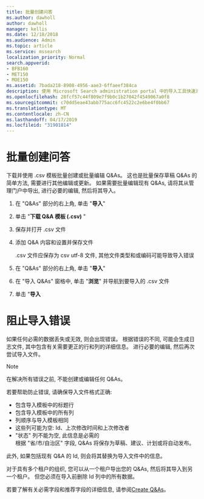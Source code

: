 ```yaml
---
title: 批量创建问答
ms.author: dawholl
author: dawholl
manager: kellis
ms.date: 12/18/2018
ms.audience: Admin
ms.topic: article
ms.service: mssearch
localization_priority: Normal
search.appverid:
- BFB160
- MET150
- MOE150
ms.assetid: 7bada218-8908-4956-aae3-6ffaeef384ca
description: 使用 Microsoft Search administration portal 中的导入工具快速添加对常见问题的解答
ms.openlocfilehash: 28fcf57c44f809e7f9b0c1b27042f4549067a0f8
ms.sourcegitcommit: c70dd5eae43abb775acc6fc4522c2e6be4f0bb67
ms.translationtype: MT
ms.contentlocale: zh-CN
ms.lasthandoff: 04/17/2019
ms.locfileid: "31901814"
---
```

# <a name="bulk-create-qas"></a>批量创建问答

下载并使用 .csv 模板批量创建或批量编辑 Q&As。 这也是批量保存草稿 Q&As 的简单方法, 需要进行其他编辑或更新。 如果需要批量编辑现有 Q&As, 请将其从管理门户中导出, 进行必要的编辑, 然后将其导入。
  
1. 在 "Q&As" 部分的右上角, 单击 "**导入**"
    
2. 单击 "**下载 Q&A 模板 (.csv)** "
    
3. 保存并打开 .csv 文件
    
4. 添加 Q&A 内容和设置并保存文件

    .csv 文件应保存为 csv utf-8 文件, 其他文件类型和或编码可能导致导入错误
    
5. 在 "Q&As" 部分的右上角, 单击 "**导入**"
    
6. 在 "导入 Q&As" 窗格中, 单击 "**浏览**" 并导航到要导入的 .csv 文件 
    
7. 单击 "**导入**

# <a name="prevent-import-errors"></a>阻止导入错误      
如果任何必需的数据丢失或无效, 则会出现错误。 根据错误的不同, 可能会生成日志文件, 其中包含有关需要更正的行和列的详细信息。 进行必要的编辑, 然后再次尝试导入文件。

> [!NOTE]
> 在解决所有错误之前, 不能创建或编辑任何 Q&As。 

若要帮助防止错误, 请确保导入文件格式正确:
- 包含导入模板中的标题行
- 包含导入模板中的所有列
- 列顺序与导入模板相同
- 这些列可能为空: Id、上次修改时间和上次修改者
- "状态" 列不能为空, 此信息是必需的  
根据 "省/市/自治区" 字段, Q&As 将保存为草稿、建议、计划或将自动发布。

此外, 如果包括现有 Q&A 的 Id, 则会将其替换为导入文件中的信息。

对于具有多个租户的组织, 您可以从一个租户导出您的 Q&As, 然后将其导入到另一个租户。 但您必须在导入前删除 Id 列中的所有数据。

若要了解有关必需字段和推荐字段的详细信息, 请参阅[Create Q&As](create-qas.md)。

  

